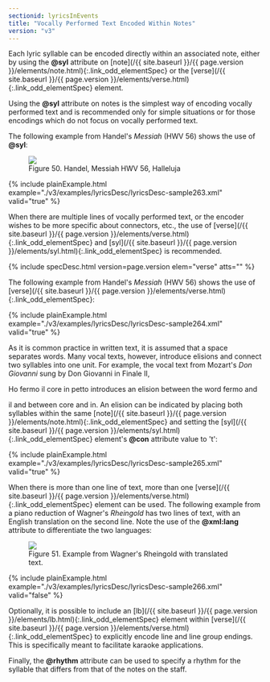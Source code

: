 ```yaml
---
sectionid: lyricsInEvents
title: "Vocally Performed Text Encoded Within Notes"
version: "v3"
---
```




Each lyric syllable can be encoded directly within an associated note, either by using
the
**@syl** attribute on [note](/{{ site.baseurl }}/{{ page.version }}/elements/note.html){:.link_odd_elementSpec} or the [verse](/{{ site.baseurl }}/{{ page.version }}/elements/verse.html){:.link_odd_elementSpec}
element.

Using the **@syl** attribute on notes is the simplest way of encoding vocally performed
text and is recommended only for simple situations or for those encodings which do
not focus
on vocally performed text.

The following example from Handel's *Messiah* (HWV 56) shows the use of
**@syl**:

<figure class="figure">
   <img src="../../../../guidelines/v3/Images/modules/lyrics/ex_syl_att.png" class="img-responsive"></img>
   <figcaption class="figure-caption">Figure 50. Handel, Messiah HWV 56, Halleluja</figcaption>
</figure>
{% include plainExample.html example="./v3/examples/lyricsDesc/lyricsDesc-sample263.xml" valid="true" %}


When there are multiple lines of vocally performed text, or the encoder wishes to
be more
specific about connectors, etc., the use of [verse](/{{ site.baseurl }}/{{ page.version }}/elements/verse.html){:.link_odd_elementSpec} and [syl](/{{ site.baseurl }}/{{ page.version }}/elements/syl.html){:.link_odd_elementSpec} is recommended.




{% include specDesc.html version=page.version elem="verse" atts="" %}





The following example from Handel's *Messiah* (HWV 56) shows the use of [verse](/{{ site.baseurl }}/{{ page.version }}/elements/verse.html){:.link_odd_elementSpec}:

{% include plainExample.html example="./v3/examples/lyricsDesc/lyricsDesc-sample264.xml" valid="true" %}


As it is common practice in written text, it is assumed that a space separates words.
Many
vocal texts, however, introduce elisions and connect two syllables into one unit.
For example,
the vocal text from Mozart's *Don Giovanni* sung by Don Giovanni in Finale II,

<span class="q">Ho fermo il core in petto</span> introduces an elision between the word 
<span class="q">fermo</span> and

<span class="q">il</span> and between 
<span class="q">core</span> and 
<span class="q">in</span>. An elision can be indicated by placing both
syllables within the same [note](/{{ site.baseurl }}/{{ page.version }}/elements/note.html){:.link_odd_elementSpec} and setting the [syl](/{{ site.baseurl }}/{{ page.version }}/elements/syl.html){:.link_odd_elementSpec}
element's **@con** attribute value to 't':

{% include plainExample.html example="./v3/examples/lyricsDesc/lyricsDesc-sample265.xml" valid="true" %}


When there is more than one line of text, more than one [verse](/{{ site.baseurl }}/{{ page.version }}/elements/verse.html){:.link_odd_elementSpec} element
can be used. The following example from a piano reduction of Wagner's *Rheingold*
has two lines of text, with an English translation on the second line. Note the use
of the
**@xml:lang** attribute to differentiate the two languages:


<figure class="figure">
   <img src="../../../../guidelines/v3/Images/modules/lyrics/ex_verse_m.png" class="img-responsive"></img>
   <figcaption class="figure-caption">Figure 51. Example from Wagner's Rheingold with translated text.</figcaption>
</figure>
{% include plainExample.html example="./v3/examples/lyricsDesc/lyricsDesc-sample266.xml" valid="false" %}


Optionally, it is possible to include an [lb](/{{ site.baseurl }}/{{ page.version }}/elements/lb.html){:.link_odd_elementSpec} element within [verse](/{{ site.baseurl }}/{{ page.version }}/elements/verse.html){:.link_odd_elementSpec} to explicitly encode line and line group endings. This is
specifically meant to facilitate karaoke applications.


Finally, the **@rhythm** attribute can be used to specify a rhythm for the syllable
that differs from that of the notes on the staff.



